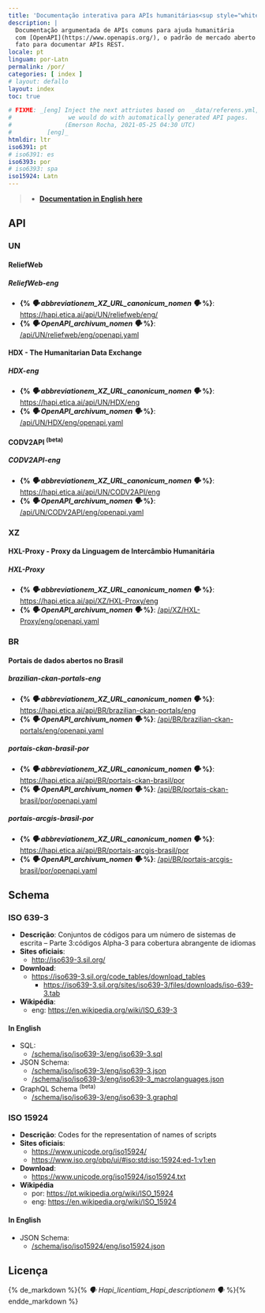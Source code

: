 ```yaml
---
title: 'Documentação interativa para APIs humanitárias<sup style="white-space: nowrap;">(👩‍🔬<em>alpha</em>👨‍🔬)</sup>'
description: |
  Documentação argumentada de APIs comuns para ajuda humanitária
  com [OpenAPI](https://www.openapis.org/), o padrão de mercado aberto de
  fato para documentar APIs REST.
locale: pt
linguam: por-Latn
permalink: /por/
categories: [ index ]
# layout: defallo
layout: index
toc: true

# FIXME: _[eng] Inject the next attriutes based on  _data/referens.yml, like
#                we would do with automatically generated API pages.
#               (Emerson Rocha, 2021-05-25 04:30 UTC)
#          [eng]_
htmldir: ltr
iso6391: pt
# iso6391: es
iso6393: por
# iso6393: spa
iso15924: Latn
---
```


> - **[Documentation in English here](/eng/)**

## API

### UN

#### ReliefWeb
<!--
- **Wikipedia**:
  - eng: <https://en.wikipedia.org/wiki/ReliefWeb>
-->

##### ReliefWeb-eng



- **{% _🗣️ abbreviationem_XZ_URL_canonicum_nomen 🗣️_ %}**: <https://hapi.etica.ai/api/UN/reliefweb/eng/>
- **{% _🗣️ OpenAPI_archivum_nomen 🗣️_ %}**: [/api/UN/reliefweb/eng/openapi.yaml](/api/UN/reliefweb/eng/openapi.yaml)

#### HDX - The Humanitarian Data Exchange

##### HDX-eng
- **{% _🗣️ abbreviationem_XZ_URL_canonicum_nomen 🗣️_ %}**: <https://hapi.etica.ai/api/UN/HDX/eng>
- **{% _🗣️ OpenAPI_archivum_nomen 🗣️_ %}**: [/api/UN/HDX/eng/openapi.yaml](/api/UN/HDX/eng/openapi.yaml)

#### CODV2API <sup>(beta)</sup>

##### CODV2API-eng
- **{% _🗣️ abbreviationem_XZ_URL_canonicum_nomen 🗣️_ %}**: <https://hapi.etica.ai/api/UN/CODV2API/eng>
- **{% _🗣️ OpenAPI_archivum_nomen 🗣️_ %}**: [/api/UN/CODV2API/eng/openapi.yaml](/api/UN/CODV2API/eng/openapi.yaml)

### XZ

#### HXL-Proxy - Proxy da Linguagem de Intercâmbio Humanitária

##### HXL-Proxy
- **{% _🗣️ abbreviationem_XZ_URL_canonicum_nomen 🗣️_ %}**: <https://hapi.etica.ai/api/XZ/HXL-Proxy/eng>
- **{% _🗣️ OpenAPI_archivum_nomen 🗣️_ %}**: [/api/XZ/HXL-Proxy/eng/openapi.yaml](/api/XZ/HXL-Proxy/eng/openapi.yaml)

### BR

#### Portais de dados abertos no Brasil

##### brazilian-ckan-portals-eng

- **{% _🗣️ abbreviationem_XZ_URL_canonicum_nomen 🗣️_ %}**: <https://hapi.etica.ai/api/BR/brazilian-ckan-portals/eng>
- **{% _🗣️ OpenAPI_archivum_nomen 🗣️_ %}**: [/api/BR/brazilian-ckan-portals/eng/openapi.yaml](/api/BR/brazilian-ckan-portals/eng/openapi.yaml)

##### portais-ckan-brasil-por

- **{% _🗣️ abbreviationem_XZ_URL_canonicum_nomen 🗣️_ %}**: <https://hapi.etica.ai/api/BR/portais-ckan-brasil/por>
- **{% _🗣️ OpenAPI_archivum_nomen 🗣️_ %}**: [/api/BR/portais-ckan-brasil/por/openapi.yaml](/api/BR/portais-ckan-brasil/por/openapi.yaml)

##### portais-arcgis-brasil-por

- **{% _🗣️ abbreviationem_XZ_URL_canonicum_nomen 🗣️_ %}**: <https://hapi.etica.ai/api/BR/portais-arcgis-brasil/por>
- **{% _🗣️ OpenAPI_archivum_nomen 🗣️_ %}**: [/api/BR/portais-arcgis-brasil/por/openapi.yaml](/api/BR/portais-arcgis-brasil/por/openapi.yaml)

## Schema

### ISO 639-3
- **Descrição**: Conjuntos de códigos para um número de sistemas de escrita –
  Parte 3:códigos Alpha-3 para cobertura abrangente de idiomas
- **Sites oficiais**:
  - <http://iso639-3.sil.org/>
- **Download**:
  - <https://iso639-3.sil.org/code_tables/download_tables>
    - <https://iso639-3.sil.org/sites/iso639-3/files/downloads/iso-639-3.tab>
- **Wikipédia**:
  - eng: <https://en.wikipedia.org/wiki/ISO_639-3>

#### In English
- SQL:
  - [/schema/iso/iso639-3/eng/iso639-3.sql](/schema/iso/iso639-3/eng/iso639-3.sql)
- JSON Schema:
  - [/schema/iso/iso639-3/eng/iso639-3.json](/schema/iso/iso639-3/eng/iso639-3.json)
  - [/schema/iso/iso639-3/eng/iso639-3_macrolanguages.json](/schema/iso/iso639-3/eng/iso639-3_macrolanguages.json)
- GraphQL Schema <sup>(beta)</sup>
  - [/schema/iso/iso639-3/eng/iso639-3.graphql](/schema/iso/iso639-3/eng/iso639-3.graphql)

### ISO 15924
- **Descrição**: Codes for the representation of names of scripts
- **Sites oficiais**:
  - <https://www.unicode.org/iso15924/>
  - <https://www.iso.org/obp/ui/#iso:std:iso:15924:ed-1:v1:en>
- **Download**:
  - <https://www.unicode.org/iso15924/iso15924.txt>
- **Wikipédia**
  - por: <https://pt.wikipedia.org/wiki/ISO_15924>
  - eng: <https://en.wikipedia.org/wiki/ISO_15924>

#### In English

- JSON Schema:
  - [/schema/iso/iso15924/eng/iso15924.json](/schema/iso/iso15924/eng/iso15924.json)

<!--
## Systema

### OpenAPI
- **Especificação OpenAPI**: <https://spec.openapis.org/oas/v3.0.3>
- **OpenAPI.Tools** <https://openapi.tools/>

#### Editores online
- <https://editor.swagger.io/>
- <https://editor.swagger.io/?url=https://example.org/myfile.yaml>

-->

## Licença

{% de_markdown %}{% _🗣️ Hapi_licentiam_Hapi_descriptionem 🗣️_ %}{% endde_markdown %}

